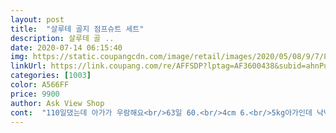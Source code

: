 ```yaml
---
layout: post 
title:  "살루테 골지 점프슈트 세트" 
description: 살루테 골 ..
date: 2020-07-14 06:15:40 
img: https://static.coupangcdn.com/image/retail/images/2020/05/08/9/7/8e70e11b-1f60-4030-91e2-7a2bf54079f4.jpg 
linkUrl: https://link.coupang.com/re/AFFSDP?lptag=AF3600438&subid=ahnPublicAsk&pageKey=1555394716&itemId=2660371547&vendorItemId=70651019231&traceid=V0-113-63aa359f45d2aea3 
categories: [1003] 
color: A566FF 
price: 9900 
author: Ask View Shop 
cont:  "110일댔는데 아가가 우람해요<br/>63일 60.<br/>4cm 6.<br/>5kg아가인데 낙낙하게맞아요ㅎㅎㅎ 원단이 두툼해서 한여름에 외출복은 답답할거같고 모자는 옷에비해서 마니크네여ㅜㅜㅜㅜㅜ 옷은 이뻐여ㅎㅎ<br/>✔️ 다른 사이즈에 비해 옷이 좀 넉넉한 편이예요<br/>✔️색상이 이뻐구매햇어요<br/>가격대비 옷이 괜찮아요.<br/><br/>가격도 엄청 저렴하네요<br/>가성비좋네요^^<br/>넘크지도 작지도않고<br/>다른색도 살생각이떠요‍♀️<br/>소재도 보들보들하니 좋아요<br/>" 
---
```

